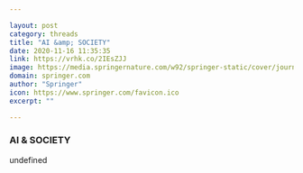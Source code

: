 ```yaml
---

layout: post
category: threads
title: "AI &amp; SOCIETY"
date: 2020-11-16 11:35:35
link: https://vrhk.co/2IEsZJJ
image: https://media.springernature.com/w92/springer-static/cover/journal/146.jpg
domain: springer.com
author: "Springer"
icon: https://www.springer.com/favicon.ico
excerpt: ""

---
```


### AI &amp; SOCIETY

undefined
